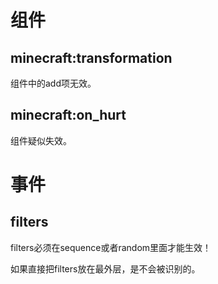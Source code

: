# 组件

## minecraft:transformation

组件中的add项无效。

## minecraft:on_hurt

组件疑似失效。







# 事件

## filters

filters必须在sequence或者random里面才能生效！

如果直接把filters放在最外层，是不会被识别的。
